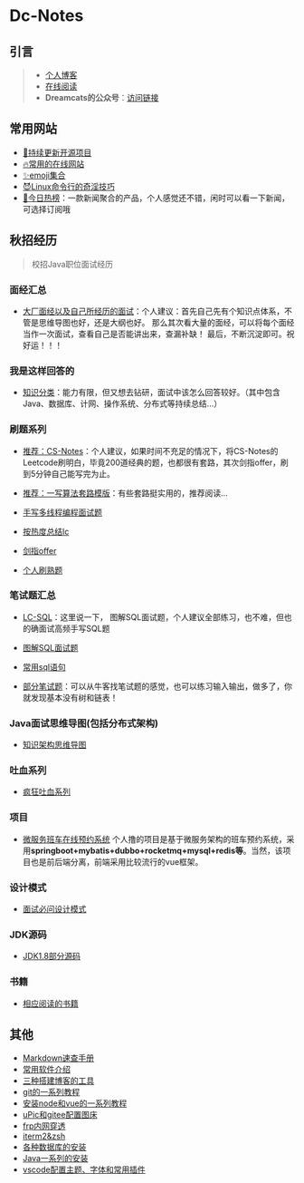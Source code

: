 # Dc-Notes
## 引言
> - [个人博客](http://dreamcat.ink/)
> - [在线阅读](http://dsystem.dreamcat.ink/#/)
> - **Dreamcats的公众号**：[访问链接](https://mp.weixin.qq.com/s/NTRnfdPcr2pVnTvhFMYJCg)

## 常用网站
- [:bookmark:持续更新开源项目](/Tools/other/开源github.md)
- [:fire:常用的在线网站](/Tools/other/常用网站.md)
- [:sparkles:emoji集合](/Tools/other/github表情图标.md)
- [:smiling_imp:Linux命令行的奇淫技巧](/Tools/other/linux命令行.md)
- [📖今日热榜](https://tophub.today/)：一款新闻聚合的产品，个人感觉还不错，闲时可以看一下新闻，可选择订阅哦

## 秋招经历
> 校招Java职位面试经历

### 面经汇总
- [大厂面经以及自己所经历的面试](/Java/mianjing/README.md)：个人建议：首先自己先有个知识点体系，不管是思维导图也好，还是大纲也好。
  那么其次看大量的面经，可以将每个面经当作一次面试，查看自己是否能讲出来，查漏补缺！
  最后，不断沉淀即可。祝好运！！！

### 我是这样回答的
- [知识分类](/Java/classify/README.md)：能力有限，但又想去钻研，面试中该怎么回答较好。（其中包含Java、数据库、计网、操作系统、分布式等持续总结...）

### 刷题系列 
- [推荐：CS-Notes](https://cyc2018.github.io/CS-Notes/#/?id=✏️-算法)：个人建议，如果时间不充足的情况下，将CS-Notes的Leetcode刷明白，毕竟200道经典的题，也都很有套路，其次剑指offer，刷到5分钟自己能写完为止。

- [推荐：一写算法套路模版](https://github.com/labuladong/fucking-algorithm)：有些套路挺实用的，推荐阅读...

- [手写多线程编程面试题](/Java/alg/多线程编程题.md)
- [按热度总结lc](/Java/alg/按热度总结lc.md)
- [剑指offer](/Java/alg/剑指offer.md)
- [个人刷熟题](/Java/alg/个人刷熟题.md)


### 笔试题汇总

- [LC-SQL](/Java/bishi/sql.md)：这里说一下， 图解SQL面试题，个人建议全部练习，也不难，但也的确面试高频手写SQL题
- [图解SQL面试题](https://zhuanlan.zhihu.com/p/38354000)
- [常用sql语句](Java/other/常用sql.md)

- [部分笔试题](/Java/bishi/README.md)：可以从牛客找笔试题的感觉，也可以练习输入输出，做多了，你就发现基本没有树和链表！

### Java面试思维导图(包括分布式架构)
- [知识架构思维导图](Java/mind/README.md)

### 吐血系列
- [疯狂吐血系列](Java/crazy/README.md)

### 项目
- [微服务班车在线预约系统](/Java/bus/README.md) 个人撸的项目是基于微服务架构的班车预约系统，采用**springboot+mybatis+dubbo+rocketmq+mysql+redis等**。当然，该项目也是前后端分离，前端采用比较流行的vue框架。

### 设计模式
- [面试必问设计模式](/Java/mode/README.md)

### JDK源码

- [JDK1.8部分源码](Java/jdk/README.md)

### 书籍

- [相应阅读的书籍](Java/other/books.md)

## 其他

- [Markdown速查手册](Tools/md/README.md)
- [常用软件介绍](Tools/software/README.md)
- [三种搭建博客的工具](Tools/blog/README.md)
- [git的一系列教程](Tools/git/README.md)
- [安装node和vue的一系列教程](Tools/vue/README.md)
- [uPic和gitee配置图床](Tools/other/uPic和gitee配置图床.md)
- [frp内网穿透](Tools/other/frp内网穿透.md)
- [iterm2&zsh](Tools/other/iterm2&zsh.md)
- [各种数据库的安装](Tools/db/README.md)
- [Java一系列的安装](Tools/java/README.md)
- [vscode配置主题、字体和常用插件](Tools/other/vscode配置主题、字体和常用插件.md)
